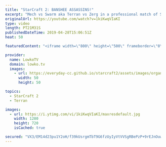 ```yaml
---
title: "StarCraft 2: BANSHEE ASSASSINS!"
excerpt: "Mech vs Swarm aka Terran vs Zerg in a professional match of SC2. Subscribe for more videos: http://lowko.tv/youtube Mass Thor: https://youtu.be/xJCcTlq6x5g  In this game between Fantasy and Solar, the Terran decides to open up with a quick Command Center first and transitions towards a Mech based army."
originalUrl: https://youtube.com/watch?v=1kiKwqVIaKI
type: video
length: PT21M31S
publishedDateTime: 2019-04-28T15:06:51Z
heat: 50

featuredContent: "<iframe width=\"800\" height=\"500\" frameborder=\"0\" src=\"https://www.youtube.com/embed/1kiKwqVIaKI\" allow=\"accelerometer; autoplay; encrypted-media; gyroscope; picture-in-picture\" allowfullscreen></iframe>"

provider:
  name: LowkoTV
  domain: lowko.tv
  images:
    - url: https://everyday-cc.github.io/starcraft2/assets/images/organizations/lowko.tv-50x50.jpg
      width: 50
      height: 50

topics:
  - StarCraft 2
  - Terran

images:
  - url: https://i.ytimg.com/vi/1kiKwqVIaKI/maxresdefault.jpg
    width: 1280
    height: 720
    isCached: true

secured: "VX3/EM14d23pu1Y2oH/f39kUsrgmTbT9G6fzUyIyVtVVSgRBePzP+9rEJnOuwTQkw/+q4ZfjDdrJFl1KZ8xmuniq4usGHlJZ8w4XlTzuDM3uzmkqEFdOLXABGdn3Z3mkb7BWV09ms7FtymQ6qxWwiBPzs9CFiZZww7pYPb+xfzEmKDR7a6Bv+ZWrWmQVQ+kjLKxw0XhuAYxDMSGFN1OxZIA0Qt9s3yPwdRhT02GYzHcfrIMTA7uulwM63feyhNY65pfDykgkWgmAkRDsk7IDhAhrNtCiP/V1o/17XJx8hUpdYcg8SB9KeJgm/AAoiN18ZtUHDTGfhzF6KcP3NXsTeAWcrJPcECYOeBJVHPLstDjUurcjae3Eont6H37gqw+haJopY9DNU8ym1fstU9MBOUhSExRarUgF4ClWKFrVjsrSBYFB07LAoC052SHD+HZb;meCjGSBl24h8m3kaTqnYTA=="
---
```



